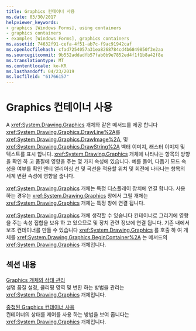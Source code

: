 ```yaml
---
title: Graphics 컨테이너 사용
ms.date: 03/30/2017
helpviewer_keywords:
- graphics [Windows Forms], using containers
- graphics containers
- examples [Windows Forms], graphics containers
ms.assetid: 74632f91-cefa-4f51-ab7c-f9ac91942caf
ms.openlocfilehash: cfad7254057a31ea8268784cd4b6849850f3e2aa
ms.sourcegitcommit: 9b552addadfb57fab0b9e7852ed4f1f1b8a42f8e
ms.translationtype: MT
ms.contentlocale: ko-KR
ms.lasthandoff: 04/23/2019
ms.locfileid: "61766157"
---
```

# <a name="using-graphics-containers"></a>Graphics 컨테이너 사용
A <xref:System.Drawing.Graphics> 개체와 같은 메서드를 제공 합니다 <xref:System.Drawing.Graphics.DrawLine%2A>를 <xref:System.Drawing.Graphics.DrawImage%2A>, 및 <xref:System.Drawing.Graphics.DrawString%2A> 벡터 이미지, 래스터 이미지 및 텍스트를 표시 합니다. <xref:System.Drawing.Graphics> 개체에 나타나는 항목의 방향을 확인 하 고 품질에 영향을 주는 몇 가지 속성에 있습니다. 예를 들어, 다듬기 모드 속성을 여부를 확인 앤티 앨리어싱 선 및 곡선을 적용할 위치 및 회전에 나타나는 항목의 세계 변환 속성에 영향을 줍니다.  
  
 <xref:System.Drawing.Graphics> 개체는 특정 디스플레이 장치에 연결 합니다. 사용 하는 경우는 <xref:System.Drawing.Graphics> 창에서 그릴 개체는 <xref:System.Drawing.Graphics> 개체는 특정 창에 연결 됩니다.  
  
 <xref:System.Drawing.Graphics> 개체 생각할 수 있습니다 컨테이너로 그리기에 영향을 주는 속성 집합을 보유 하 고 있으므로 및 장치 관련 정보에 연결 됩니다. 기존 내에서 보조 컨테이너를 만들 수 있습니다 <xref:System.Drawing.Graphics> 를 호출 하 여 개체를 <xref:System.Drawing.Graphics.BeginContainer%2A> 는 메서드의 <xref:System.Drawing.Graphics> 개체입니다.  
  
## <a name="in-this-section"></a>섹션 내용  
 [Graphics 개체의 상태 관리](managing-the-state-of-a-graphics-object.md)  
 설명 품질 설정, 클리핑 영역 및 변환 하는 방법을 관리는 <xref:System.Drawing.Graphics> 개체입니다.  
  
 [중첩된 Graphics 컨테이너 사용](using-nested-graphics-containers.md)  
 컨테이너의 상태를 제어를 사용 하는 방법을 보여 줍니다는 <xref:System.Drawing.Graphics> 개체입니다.
